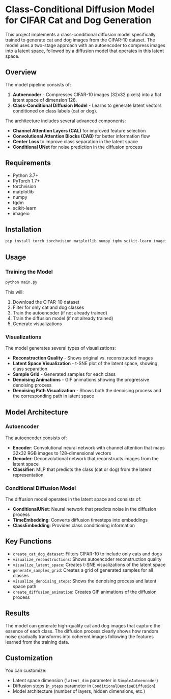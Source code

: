 # Class-Conditional Diffusion Model for CIFAR Cat and Dog Generation

This project implements a class-conditional diffusion model specifically trained to generate cat and dog images from the CIFAR-10 dataset. The model uses a two-stage approach with an autoencoder to compress images into a latent space, followed by a diffusion model that operates in this latent space.

## Overview

The model pipeline consists of:

1. **Autoencoder** - Compresses CIFAR-10 images (32x32 pixels) into a flat latent space of dimension 128.
2. **Class-Conditional Diffusion Model** - Learns to generate latent vectors conditioned on class labels (cat or dog).

The architecture includes several advanced components:

- **Channel Attention Layers (CAL)** for improved feature selection
- **Convolutional Attention Blocks (CAB)** for better information flow
- **Center Loss** to improve class separation in the latent space
- **Conditional UNet** for noise prediction in the diffusion process

## Requirements

- Python 3.7+
- PyTorch 1.7+
- torchvision
- matplotlib
- numpy
- tqdm
- scikit-learn
- imageio

## Installation

```bash
pip install torch torchvision matplotlib numpy tqdm scikit-learn imageio
```

## Usage

### Training the Model

```python
python main.py
```

This will:
1. Download the CIFAR-10 dataset
2. Filter for only cat and dog classes
3. Train the autoencoder (if not already trained)
4. Train the diffusion model (if not already trained)
5. Generate visualizations

### Visualizations

The model generates several types of visualizations:

- **Reconstruction Quality** - Shows original vs. reconstructed images
- **Latent Space Visualization** - t-SNE plot of the latent space, showing class separation
- **Sample Grid** - Generated samples for each class
- **Denoising Animations** - GIF animations showing the progressive denoising process
- **Denoising Path Visualization** - Shows both the denoising process and the corresponding path in latent space

## Model Architecture

### Autoencoder

The autoencoder consists of:

- **Encoder**: Convolutional neural network with channel attention that maps 32x32 RGB images to 128-dimensional vectors
- **Decoder**: Deconvolutional network that reconstructs images from the latent space
- **Classifier**: MLP that predicts the class (cat or dog) from the latent representation

### Conditional Diffusion Model

The diffusion model operates in the latent space and consists of:

- **ConditionalUNet**: Neural network that predicts noise in the diffusion process
- **TimeEmbedding**: Converts diffusion timesteps into embeddings
- **ClassEmbedding**: Provides class conditioning information

## Key Functions

- `create_cat_dog_dataset`: Filters CIFAR-10 to include only cats and dogs
- `visualize_reconstructions`: Shows autoencoder reconstruction quality
- `visualize_latent_space`: Creates t-SNE visualizations of the latent space
- `generate_samples_grid`: Creates a grid of generated samples for all classes
- `visualize_denoising_steps`: Shows the denoising process and latent space path
- `create_diffusion_animation`: Creates GIF animations of the diffusion process

## Results

The model can generate high-quality cat and dog images that capture the essence of each class. The diffusion process clearly shows how random noise gradually transforms into coherent images following the features learned from the training data.

## Customization

You can customize:

- Latent space dimension (`latent_dim` parameter in `SimpleAutoencoder`)
- Diffusion steps (`n_steps` parameter in `ConditionalDenoiseDiffusion`)
- Model architecture (number of layers, hidden dimensions, etc.)
